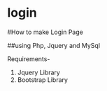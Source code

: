 # login
#How to make Login Page

##using Php, Jquery and MySql

Requirements-
  
  1. Jquery Library
  2. Bootstrap Library
